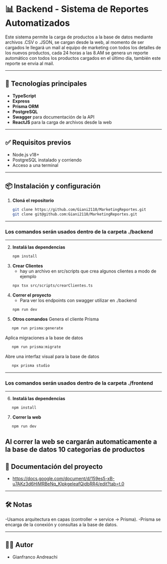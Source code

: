 # 📊 Backend - Sistema de Reportes Automatizados

Este sistema permite la carga de productos a la base de datos mediante archivos .CSV o .JSON, se cargan desde la web, al momento de ser cargados le llegará un mail al equipo de marketing con todos los detalles de los nuevos productos, cada 24 horas a las 8.AM se genera un reporte automático con todos los productos cargados en el último día, también este reporte se envia al mail.

---

## 🚀 Tecnologías principales

- **TypeScript**
- **Express**
- **Prisma ORM**
- **PostgreSQL**
- **Swagger** para documentación de la API
- **ReactJS** para la carga de archivos desde la web

---

## ✅ Requisitos previos
- Node.js v18+
- PostgreSQL instalado y corriendo
- Acceso a una terminal

---

## 📦 Instalación y configuración

1. **Cloná el repositorio**  
   ```bash
   git clone https://github.com/Giani2110/MarketingReportes.git
   git clone git@github.com:Giani2110/MarketingReportes.git
   ```

---
### Los comandos serán usados dentro de la carpeta ./backend
---
2. **Instalá las dependencias**
   ```bash
   npm install
   ```
3. **Crear Clientes**
   - hay un archivo en src/scripts que crea algunos clientes a modo de ejemplo
   ```bash
   npx tsx src/scripts/crearClientes.ts
   ```
4. **Correr el proyecto**
   - Para ver los endpoints con swagger utilizar en ./backend
   ```bash
   npm run dev
   ```
5. **Otros comandos**
   Genera el cliente Prisma
```bash
   npm run prisma:generate
   ```
Aplica migraciones a la base de datos          
```bash
   npm run prisma:migrate
   ```
Abre una interfaz visual para la base de datos 
```bash
   npx prisma studio
   ```
---
### Los comandos serán usados dentro de la carpeta ./frontend
---

6. **Instalá las dependencias**
```bash
   npm install
   ```
7. **Correr la web**
```bash
   npm run dev
   ```
   Al correr la web se cargarán automaticamente a la base de datos 10 categorias de productos
---

## 🧾 Documentación del proyecto
- https://docs.google.com/document/d/159es5-xB-u7AKz3d6HiMRBeNq_KlpkgeIeafQjdbRR4/edit?tab=t.0

---

## 🛠️ Notas
-Usamos arquitectura en capas (controller → service → Prisma).
-Prisma se encarga de la conexión y consultas a la base de datos.

---

## 🧑‍💻 Autor
- Gianfranco Andreachi
